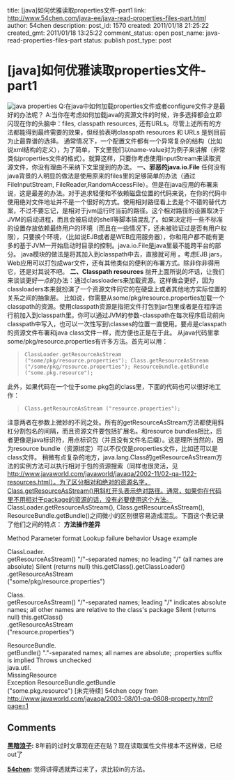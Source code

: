 title: [java]如何优雅读取properties文件-part1
link: http://www.54chen.com/java-ee/java-read-properties-files-part.html
author: 54chen
description: 
post_id: 1570
created: 2011/01/18 21:25:22
created_gmt: 2011/01/18 13:25:22
comment_status: open
post_name: java-read-properties-files-part
status: publish
post_type: post

# [java]如何优雅读取properties文件-part1

![java properties](http://www.themoderndaypirates.com/pirates/wp-content/uploads/2010/10/drink_duke_java.jpg) Q:在java中如何加载properties文件或者configure文件才是最好的办法呢？ A:当你在考虑如何加载java的资源文件的时候，许多选择都会立即闪现在你的头脑中：files, classpath resources, 还有URLs。尽管上述所有的方法都能得到最终需要的效果，但经验表明classpath resources 和 URLs 是到目前为止最靠谱的选择。 通常情况下，一个配置文件都有一个异常复杂的结构（比如说xml结构的定义），为了简单，下文里我们以name-value对为例子来讲解（非常类似properties文件的格式）。就算这样，只要你考虑使用inputStream来读取资源文件，你没有理由不采纳下文里提到的办法。 **一、邪恶的java.io.File** 任何没有java背景的人明显的做法是使用原来的files里的足够简单的办法（通过FileInputStream, FileReader,RandomAccessFile）。但是在java应用的布署来说，这是最差的办法。对于追求轻便和不依赖磁盘位置的代码来说，在你的代码中使用绝对文件地址并不是一个很好的方式。使用相对路径看上去是个不错的替代方案，不过不要忘记，是相对于jvm运行时当前的路径。这个相对路径的设置取决于JVM的启动进程，而且会被启动的shell等脚本搞混乱了。如果决定将一些不标准的设置存放依赖最终用户的环境（而且在一些情况下，还未被验证过是否有用户权限），只要换个环境，（比如说EJB或者是WEB应用服务器），你和用户都不能有更多的基于JVM一开始启动时目录的控制。java.io.File是java里最不能跨平台的部分。 java模块的做法是将其加入到classpath中去，直接就可用 。考虑EJB jars，Web应用可以打包成war文件，还有其他类似的便利的布署方式。除非你非得用它，还是对其说不吧。 **二、Classpath resources** 抛开上面所说的坏话，让我们来谈谈更好一点的办法：通过classloaders来加载资源。这样做会更好，因为classloaders本来就扮演了一个资源文件同它的在硬盘上或者其他地方实际位置的关系之间的抽象层。 比如说，你需要从some/pkg/resource.properties加载一个classpath的资源。使用classpath资源是指把文件打包到jar包里或者是在程序运行前加入到classpath里。你可以通过JVM的参数-classpath在每次程序启动前向classpath中写入，也可以一次性写到\classes的位置一直使用。要点是classpath的资源文件布署和java class文件一样，而方便也正是在于此。 从java代码里拿some/pkg/resource.properties有许多方法。首先可以用： 

> `ClassLoader.getResourceAsStream ("some/pkg/resource.properties"); Class.getResourceAsStream ("/some/pkg/resource.properties"); ResourceBundle.getBundle ("some.pkg.resource");`

此外，如果代码在一个位于some.pkg包的class里，下面的代码也可以很好地工作： 

> `Class.getResourceAsStream ("resource.properties"); `

注意两者在参数上微妙的不同之处。所有的getResourceAsStream方法都使用斜杠分割包名的间隔，而且资源文件要包括扩展名。和resource bundles相比，后者更像是java标识符，用点标识包（并且没有文件名后缀）。这是理所当然的，因为resource bundle（资源绑定）可以不仅仅是properties文件，比如还可以是class文件。 稍微有点复杂的地方，java.lang.Class的getResourceAsStream方法的实例方法可以执行相对于包的资源搜索（同样也很灵活，见 http://www.javaworld.com/javaworld/javaqa/2002-11/02-qa-1122-resources.html）。为了区分相对和绝对的资源名字，Class.getResourceAsStream()用斜杠开头表示绝对路径。通常，如果你在代码里不用相对于package的资源的话，没有必要使用这个方法。 ClassLoader.getResourceAsStream(), Class.getResourceAsStream(), ResourceBundle.getBundle()之间微小的区别很容易造成混乱。下面这个表记录了他们之间的特点： **方法操作差异**

Method
Parameter format
Lookup failure behavior
Usage example

ClassLoader.  
getResourceAsStream()
"/"-separated names; no leading "/" (all names are absolute)
Silent (returns null) 
this.getClass().getClassLoader()  
.getResourceAsStream  
("some/pkg/resource.properties")

Class.  
getResourceAsStream()
"/"-separated names; leading "/" indicates absolute names; all other names are relative to the class's package
Silent (returns null) 
this.getClass()  
.getResourceAsStream  
("resource.properties")

ResourceBundle.  
getBundle()
"."-separated names; all names are absolute; .properties suffix is implied 
Throws unchecked  
java.util.  
MissingResource  
Exception
ResourceBundle.getBundle  
("some.pkg.resource")
[未完待续] 54chen copy from http://www.javaworld.com/javaqa/2003-08/01-qa-0808-property.html?page=1

## Comments

**[黑暗浪子](#13345 "2011-01-26 12:58:41"):** 8年前的过时文章现在还在贴？现在读取属性文件根本不这样做，已经out了

**[54chen](#13346 "2011-01-26 13:06:38"):** 觉得讲得透就弄过来了，求比较in的方法。

